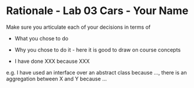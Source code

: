 # Rationale - Lab 03 Cars - Your Name

Make sure you articulate each of your decisions in terms of 
* What you chose to do
* Why you chose to do it - here it is good to draw on course concepts

* I have done XXX because XXX

e.g. I have used an interface over an abstract class because ...,
there is an aggregation between X and Y because ...